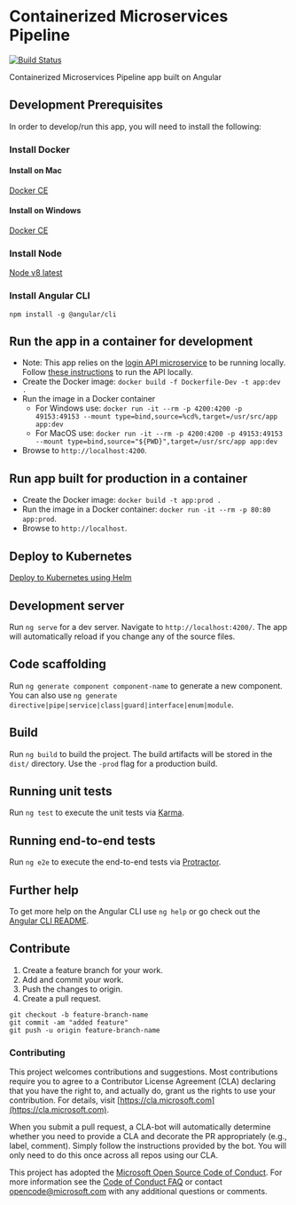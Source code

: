 # Containerized Microservices Pipeline
[![Build Status](https://travis-ci.org/Microsoft/containerized-microservices-pipeline-app.svg?branch=master)](https://travis-ci.org/Microsoft/containerized-microservices-pipeline-app/)

Containerized Microservices Pipeline app built on Angular

## Development Prerequisites

In order to develop/run this app, you will need to install the following:

### Install Docker

#### Install on Mac

[Docker CE](https://docs.docker.com/docker-for-mac/install/)

#### Install on Windows

[Docker CE](https://docs.docker.com/docker-for-windows/install/)

### Install Node

[Node v8 latest](https://nodejs.org/en/)

### Install Angular CLI

```npm install -g @angular/cli```

## Run the app in a container for development

- Note: This app relies on the [login API microservice](https://github.com/Microsoft/containerized-microservices-pipeline-service) to be running locally. Follow [these instructions](https://github.com/Microsoft/containerized-microservices-pipeline-service#run-the-login-service-in-a-container) to run the API locally.
- Create the Docker image: `docker build -f Dockerfile-Dev -t app:dev .`
- Run the image in a Docker container
  - For Windows use: `docker run -it --rm -p 4200:4200 -p 49153:49153 --mount type=bind,source=%cd%,target=/usr/src/app app:dev`
  - For MacOS use: `docker run -it --rm -p 4200:4200 -p 49153:49153 --mount type=bind,source="${PWD}",target=/usr/src/app app:dev`
- Browse to `http://localhost:4200`.

## Run app built for production in a container

- Create the Docker image: `docker build -t app:prod .`
- Run the image in a Docker container: `docker run -it --rm -p 80:80 app:prod`.
- Browse to `http://localhost`.

## Deploy to Kubernetes

[Deploy to Kubernetes using Helm](/charts/login-app/README.md)

## Development server

Run `ng serve` for a dev server. Navigate to `http://localhost:4200/`. The app will automatically reload if you change any of the source files.

## Code scaffolding

Run `ng generate component component-name` to generate a new component. You can also use `ng generate directive|pipe|service|class|guard|interface|enum|module`.

## Build

Run `ng build` to build the project. The build artifacts will be stored in the `dist/` directory. Use the `-prod` flag for a production build.

## Running unit tests

Run `ng test` to execute the unit tests via [Karma](https://karma-runner.github.io).

## Running end-to-end tests

Run `ng e2e` to execute the end-to-end tests via [Protractor](http://www.protractortest.org/).

## Further help

To get more help on the Angular CLI use `ng help` or go check out the [Angular CLI README](https://github.com/angular/angular-cli/blob/master/README.md).

## Contribute

1. Create a feature branch for your work.
2. Add and commit your work.
3. Push the changes to origin.
4. Create a pull request.

```
git checkout -b feature-branch-name
git commit -am "added feature"
git push -u origin feature-branch-name
```

### Contributing

This project welcomes contributions and suggestions.  Most contributions require you to agree to a
Contributor License Agreement (CLA) declaring that you have the right to, and actually do, grant us
the rights to use your contribution. For details, visit [https://cla.microsoft.com](https://cla.microsoft.com).

When you submit a pull request, a CLA-bot will automatically determine whether you need to provide
a CLA and decorate the PR appropriately (e.g., label, comment). Simply follow the instructions
provided by the bot. You will only need to do this once across all repos using our CLA.

This project has adopted the [Microsoft Open Source Code of Conduct](https://opensource.microsoft.com/codeofconduct/).
For more information see the [Code of Conduct FAQ](https://opensource.microsoft.com/codeofconduct/faq/) or
contact [opencode@microsoft.com](mailto:opencode@microsoft.com) with any additional questions or comments.
